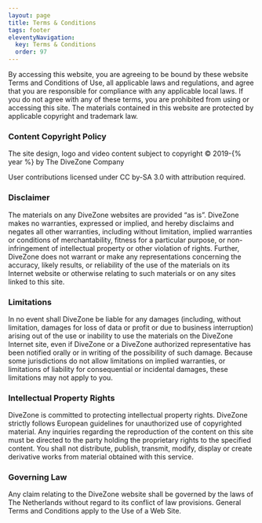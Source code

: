 ```yaml
---
layout: page
title: Terms & Conditions
tags: footer
eleventyNavigation:
  key: Terms & Conditions
  order: 97
---
```


By accessing this website, you are agreeing to be bound by these website Terms and Conditions of Use, all applicable laws and regulations, and agree that you are responsible for compliance with any applicable local laws. If you do not agree with any of these terms, you are prohibited from using or accessing this site. The materials contained in this website are protected by applicable copyright and trademark law.

### Content Copyright Policy

The site design, logo and video content subject to copyright © 2019-{% year %} by The DiveZone Company

User contributions licensed under CC by-SA 3.0 with attribution required.

### Disclaimer

The materials on any DiveZone websites are provided “as is”. DiveZone makes no warranties, expressed or implied, and hereby disclaims and negates all other warranties, including without limitation, implied warranties or conditions of merchantability, fitness for a particular purpose, or non-infringement of intellectual property or other violation of rights. Further, DiveZone does not warrant or make any representations concerning the accuracy, likely results, or reliability of the use of the materials on its Internet website or otherwise relating to such materials or on any sites linked to this site.

### Limitations

In no event shall DiveZone be liable for any damages (including, without limitation, damages for loss of data or profit or due to business interruption) arising out of the use or inability to use the materials on the DiveZone Internet site, even if DiveZone or a DiveZone authorized representative has been notified orally or in writing of the possibility of such damage. Because some jurisdictions do not allow limitations on implied warranties, or limitations of liability for consequential or incidental damages, these limitations may not apply to you.

### Intellectual Property Rights

DiveZone is committed to protecting intellectual property rights. DiveZone strictly follows European guidelines for unauthorized use of copyrighted material. Any inquiries regarding the reproduction of the content on this site must be directed to the party holding the proprietary rights to the specified content. You shall not distribute, publish, transmit, modify, display or create derivative works from material obtained with this service.

### Governing Law

Any claim relating to the DiveZone website shall be governed by the laws of The Netherlands without regard to its conflict of law provisions. General Terms and Conditions apply to the Use of a Web Site.